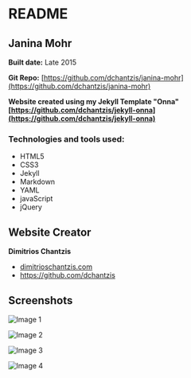 # README

## Janina Mohr

**Built date:** Late 2015

<!-- **Website URL:** [http://janinamohr.nfshost.com](http://janinamohr.nfshost.com) -->

**Git Repo:** [https://github.com/dchantzis/janina-mohr](https://github.com/dchantzis/janina-mohr)

**Website created using my Jekyll Template "Onna" [https://github.com/dchantzis/jekyll-onna](https://github.com/dchantzis/jekyll-onna)**

### Technologies and tools used:

- HTML5
- CSS3
- Jekyll
- Markdown
- YAML
- javaScript
- jQuery

## Website Creator

**Dimitrios Chantzis**
- [dimitrioschantzis.com](http://www.dimitrioschantzis.com)
- <https://github.com/dchantzis>

## Screenshots
![Image 1](https://s3-eu-west-1.amazonaws.com/dimitrioschantzis.com/projects/janina-mohr/screenshot-1.png)

![Image 2](https://s3-eu-west-1.amazonaws.com/dimitrioschantzis.com/projects/janina-mohr/screenshot-2.png)

![Image 3](https://s3-eu-west-1.amazonaws.com/dimitrioschantzis.com/projects/janina-mohr/screenshot-3.png)

![Image 4](https://s3-eu-west-1.amazonaws.com/dimitrioschantzis.com/projects/janina-mohr/screenshot-4.png)
